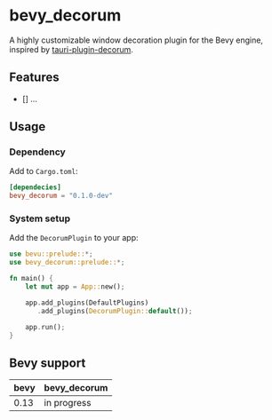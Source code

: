 # bevy_decorum

A highly customizable window decoration plugin for the Bevy engine, inspired by [tauri-plugin-decorum](https://github.com/clearlysid/tauri-plugin-decorum).

## Features

- [] ...

## Usage

### Dependency

Add to `Cargo.toml`:

```toml
[dependecies]
bevy_decorum = "0.1.0-dev"
```

### System setup

Add the `DecorumPlugin` to your app:

```rust
use bevu::prelude::*;
use bevy_decorum::prelude::*;

fn main() {
    let mut app = App::new();

    app.add_plugins(DefaultPlugins)
       .add_plugins(DecorumPlugin::default());

    app.run();
}
```

## Bevy support

| bevy | bevy\_decorum |
| --- | --- |
| 0.13 | in progress |
